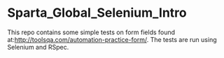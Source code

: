 # Sparta_Global_Selenium_Intro
This repo contains some simple tests on form fields found at:http://toolsqa.com/automation-practice-form/. The tests are run using Selenium and RSpec.
